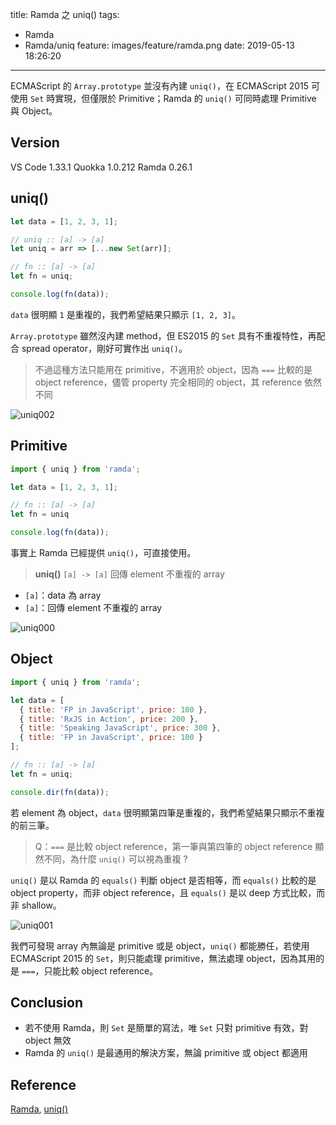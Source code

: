 title: Ramda 之 uniq()
tags:
  - Ramda
  - Ramda/uniq
feature: images/feature/ramda.png
date: 2019-05-13 18:26:20
---
ECMAScript 的 `Array.prototype` 並沒有內建 `uniq()`，在 ECMAScript 2015 可使用 `Set` 時實現，但僅限於 Primitive；Ramda 的 `uniq()` 可同時處理 Primitive 與 Object。

<!-- more -->

## Version

VS Code 1.33.1
Quokka 1.0.212
Ramda 0.26.1

## uniq()

```javascript
let data = [1, 2, 3, 1];

// uniq :: [a] -> [a]
let uniq = arr => [...new Set(arr)];

// fn :: [a] -> [a]
let fn = uniq;

console.log(fn(data));
```

`data` 很明顯 `1` 是重複的，我們希望結果只顯示 `[1, 2, 3]`。

`Array.prototype` 雖然沒內建 method，但 ES2015 的 `Set` 具有不重複特性，再配合 spread operator，剛好可實作出 `uniq()`。

> 不過這種方法只能用在 primitive，不適用於 object，因為 `===` 比較的是 object reference，儘管 property 完全相同的 object，其 reference 依然不同

![uniq002](/images/ramda/uniq/uniq002.png)

## Primitive

```javascript
import { uniq } from 'ramda';

let data = [1, 2, 3, 1];

// fn :: [a] -> [a]
let fn = uniq

console.log(fn(data));
```

事實上 Ramda 已經提供 `uniq()`，可直接使用。

> **uniq()**
> `[a] -> [a]`
> 回傳 element 不重複的 array

* `[a]`：data 為 array
* `[a]`：回傳 element 不重複的 array

![uniq000](/images/ramda/uniq/uniq000.png)

## Object

```javascript
import { uniq } from 'ramda';

let data = [
  { title: 'FP in JavaScript', price: 100 },
  { title: 'RxJS in Action', price: 200 },
  { title: 'Speaking JavaScript', price: 300 },
  { title: 'FP in JavaScript', price: 100 }
];

// fn :: [a] -> [a]
let fn = uniq;

console.dir(fn(data));
```

若 element 為 object，`data` 很明顯第四筆是重複的，我們希望結果只顯示不重複的前三筆。

> Q：`===` 是比較 object reference，第一筆與第四筆的 object reference 顯然不同，為什麼 `uniq()` 可以視為重複 ?

`uniq()` 是以 Ramda 的 `equals()` 判斷 object 是否相等，而 `equals()` 比較的是 object property，而非 object reference，且 `equals()` 是以 deep 方式比較，而非 shallow。

![uniq001](/images/ramda/uniq/uniq001.png)

我們可發現 array 內無論是 primitive 或是 object，`uniq()` 都能勝任，若使用 ECMAScript 2015 的 `Set`，則只能處理 primitive，無法處理 object，因為其用的是 `===`，只能比較 object reference。

## Conclusion

* 若不使用 Ramda，則 `Set` 是簡單的寫法，唯 `Set` 只對 primitive 有效，對 object 無效
* Ramda 的 `uniq()` 是最通用的解決方案，無論 primitive 或 object 都適用

## Reference

[Ramda](https://ramdajs.com), [uniq()](https://ramdajs.com/docs/#uniq)